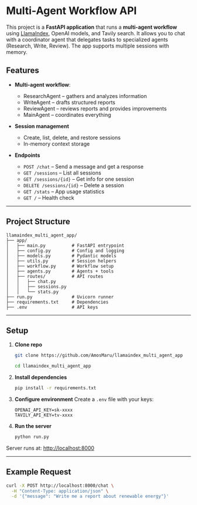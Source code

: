 
# Multi-Agent Workflow API

This project is a **FastAPI application** that runs a **multi-agent workflow** using [LlamaIndex](https://docs.llamaindex.ai/), OpenAI models, and Tavily search.
It allows you to chat with a coordinator agent that delegates tasks to specialized agents (Research, Write, Review).
The app supports multiple sessions with memory.



## Features

* **Multi-agent workflow**:

  * ResearchAgent – gathers and analyzes information
  * WriteAgent – drafts structured reports
  * ReviewAgent – reviews reports and provides improvements
  * MainAgent – coordinates everything

* **Session management**

  * Create, list, delete, and restore sessions
  * In-memory context storage

* **Endpoints**

  * `POST /chat` – Send a message and get a response
  * `GET /sessions` – List all sessions
  * `GET /sessions/{id}` – Get info for one session
  * `DELETE /sessions/{id}` – Delete a session
  * `GET /stats` – App usage statistics
  * `GET /` – Health check

---

## Project Structure

```
llamaindex_multi_agent_app/
├── app/
│   ├── main.py          # FastAPI entrypoint
│   ├── config.py        # Config and logging
│   ├── models.py        # Pydantic models
│   ├── utils.py         # Session helpers
│   ├── workflow.py      # Workflow setup
│   ├── agents.py        # Agents + tools
│   ├── routes/          # API routes
│   │   ├── chat.py
│   │   ├── sessions.py
│   │   └── stats.py
├── run.py               # Uvicorn runner
├── requirements.txt     # Dependencies
├── .env                 # API keys
```

---

## Setup

1. **Clone repo**

   ```bash
   git clone https://github.com/AmosMaru/llamaindex_multi_agent_app

   cd llamaindex_multi_agent_app
   ```

2. **Install dependencies**

   ```bash
   pip install -r requirements.txt
   ```

3. **Configure environment**
   Create a `.env` file with your keys:

   ```env
   OPENAI_API_KEY=sk-xxxx
   TAVILY_API_KEY=tv-xxxx
   ```

4. **Run the server**

   ```bash
   python run.py
   ```

Server runs at: [http://localhost:8000](http://localhost:8000)

---

## Example Request

```bash
curl -X POST http://localhost:8000/chat \
  -H "Content-Type: application/json" \
  -d '{"message": "Write me a report about renewable energy"}'
```

